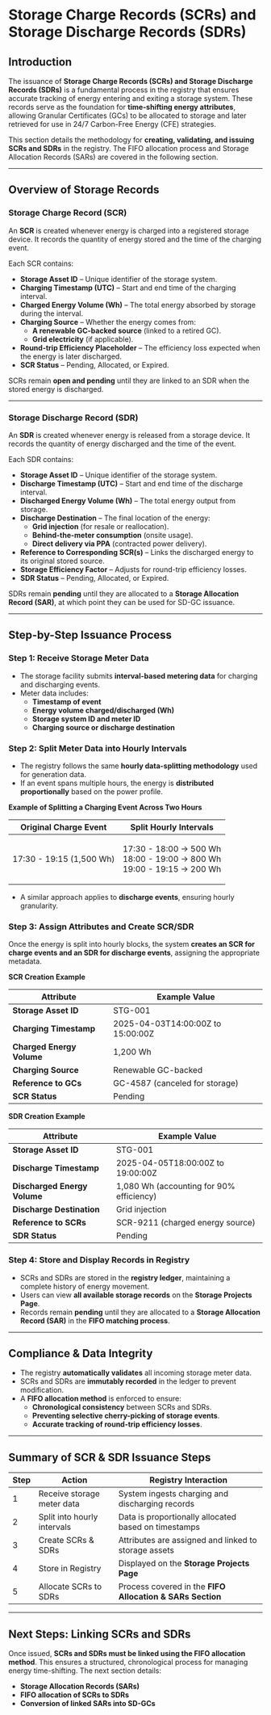 # Storage Charge Records (SCRs) and Storage Discharge Records (SDRs)

## **Introduction**

The issuance of **Storage Charge Records (SCRs) and Storage Discharge Records (SDRs)** is a fundamental process in the registry that ensures accurate tracking of energy entering and exiting a storage system. These records serve as the foundation for **time-shifting energy attributes**, allowing Granular Certificates (GCs) to be allocated to storage and later retrieved for use in 24/7 Carbon-Free Energy (CFE) strategies.

This section details the methodology for **creating, validating, and issuing SCRs and SDRs** in the registry. The FIFO allocation process and Storage Allocation Records (SARs) are covered in the following section.

***

## **Overview of Storage Records**

### **Storage Charge Record (SCR)**

An **SCR** is created whenever energy is charged into a registered storage device. It records the quantity of energy stored and the time of the charging event.

Each SCR contains:

* **Storage Asset ID** – Unique identifier of the storage system.
* **Charging Timestamp (UTC)** – Start and end time of the charging interval.
* **Charged Energy Volume (Wh)** – The total energy absorbed by storage during the interval.
* **Charging Source** – Whether the energy comes from:
  * **A renewable GC-backed source** (linked to a retired GC).
  * **Grid electricity** (if applicable).
* **Round-trip Efficiency Placeholder** – The efficiency loss expected when the energy is later discharged.
* **SCR Status** – Pending, Allocated, or Expired.

SCRs remain **open and pending** until they are linked to an SDR when the stored energy is discharged.

***

### **Storage Discharge Record (SDR)**

An **SDR** is created whenever energy is released from a storage device. It records the quantity of energy discharged and the time of the event.

Each SDR contains:

* **Storage Asset ID** – Unique identifier of the storage system.
* **Discharge Timestamp (UTC)** – Start and end time of the discharge interval.
* **Discharged Energy Volume (Wh)** – The total energy output from storage.
* **Discharge Destination** – The final location of the energy:
  * **Grid injection** (for resale or reallocation).
  * **Behind-the-meter consumption** (onsite usage).
  * **Direct delivery via PPA** (contracted power delivery).
* **Reference to Corresponding SCR(s)** – Links the discharged energy to its original stored source.
* **Storage Efficiency Factor** – Adjusts for round-trip efficiency losses.
* **SDR Status** – Pending, Allocated, or Expired.

SDRs remain **pending** until they are allocated to a **Storage Allocation Record (SAR)**, at which point they can be used for SD-GC issuance.

***

## **Step-by-Step Issuance Process**

### **Step 1: Receive Storage Meter Data**

* The storage facility submits **interval-based metering data** for charging and discharging events.
* Meter data includes:
  * **Timestamp of event**
  * **Energy volume charged/discharged (Wh)**
  * **Storage system ID and meter ID**
  * **Charging source or discharge destination**

### **Step 2: Split Meter Data into Hourly Intervals**

* The registry follows the same **hourly data-splitting methodology** used for generation data.
* If an event spans multiple hours, the energy is **distributed proportionally** based on the power profile.

**Example of Splitting a Charging Event Across Two Hours**

| Original Charge Event    | Split Hourly Intervals                                                            |
| ------------------------ | --------------------------------------------------------------------------------- |
| 17:30 - 19:15 (1,500 Wh) | <p>17:30 - 18:00 → 500 Wh<br>18:00 - 19:00 → 800 Wh<br>19:00 - 19:15 → 200 Wh</p> |

* A similar approach applies to **discharge events**, ensuring hourly granularity.

### **Step 3: Assign Attributes and Create SCR/SDR**

Once the energy is split into hourly blocks, the system **creates an SCR for charge events and an SDR for discharge events**, assigning the appropriate metadata.

**SCR Creation Example**

| Attribute                 | Example Value                     |
| ------------------------- | --------------------------------- |
| **Storage Asset ID**      | STG-001                           |
| **Charging Timestamp**    | 2025-04-03T14:00:00Z to 15:00:00Z |
| **Charged Energy Volume** | 1,200 Wh                          |
| **Charging Source**       | Renewable GC-backed               |
| **Reference to GCs**      | GC-4587 (canceled for storage)    |
| **SCR Status**            | Pending                           |

**SDR Creation Example**

| Attribute                    | Example Value                            |
| ---------------------------- | ---------------------------------------- |
| **Storage Asset ID**         | STG-001                                  |
| **Discharge Timestamp**      | 2025-04-05T18:00:00Z to 19:00:00Z        |
| **Discharged Energy Volume** | 1,080 Wh (accounting for 90% efficiency) |
| **Discharge Destination**    | Grid injection                           |
| **Reference to SCRs**        | SCR-9211 (charged energy source)         |
| **SDR Status**               | Pending                                  |

### **Step 4: Store and Display Records in Registry**

* SCRs and SDRs are stored in the **registry ledger**, maintaining a complete history of energy movement.
* Users can view **all available storage records** on the **Storage Projects Page**.
* Records remain **pending** until they are allocated to a **Storage Allocation Record (SAR)** in the **FIFO matching process**.

***

## **Compliance & Data Integrity**

* The registry **automatically validates** all incoming storage meter data.
* SCRs and SDRs are **immutably recorded** in the ledger to prevent modification.
* A **FIFO allocation method** is enforced to ensure:
  * **Chronological consistency** between SCRs and SDRs.
  * **Preventing selective cherry-picking of storage events**.
  * **Accurate tracking of round-trip efficiency losses**.

***

## **Summary of SCR & SDR Issuance Steps**

| Step | Action                      | Registry Interaction                                      |
| ---- | --------------------------- | --------------------------------------------------------- |
| 1    | Receive storage meter data  | System ingests charging and discharging records           |
| 2    | Split into hourly intervals | Data is proportionally allocated based on timestamps      |
| 3    | Create SCRs & SDRs          | Attributes are assigned and linked to storage assets      |
| 4    | Store in Registry           | Displayed on the **Storage Projects Page**                |
| 5    | Allocate SCRs to SDRs       | Process covered in the **FIFO Allocation & SARs Section** |

***

## **Next Steps: Linking SCRs and SDRs**

Once issued, **SCRs and SDRs must be linked using the FIFO allocation method**. This ensures a structured, chronological process for managing energy time-shifting. The next section details:

* **Storage Allocation Records (SARs)**
* **FIFO allocation of SCRs to SDRs**
* **Conversion of linked SARs into SD-GCs**
